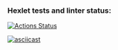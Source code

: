 ### Hexlet tests and linter status:
[![Actions Status](https://github.com/dapauls/frontend-project-46/workflows/hexlet-check/badge.svg)](https://github.com/dapauls/frontend-project-46/actions)

[![asciicast](https://asciinema.org/a/yXGRlkwtkFuTD2VlTSOCvdSbp.svg)](https://asciinema.org/a/yXGRlkwtkFuTD2VlTSOCvdSbp)